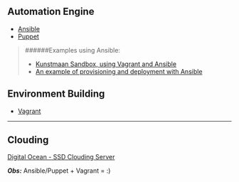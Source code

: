 Automation Engine
------------

* [Ansible](http://www.ansible.com/)
* [Puppet](http://puppetlabs.com/)
  
>######Examples using Ansible: 
>* [Kunstmaan Sandbox, using Vagrant and Ansible](http://bundles.kunstmaan.be/news/kunstmaan-sandbox-using-vagrant-and-ansible)  
>* [An example of provisioning and deployment with Ansible](http://www.stavros.io/posts/example-provisioning-and-deployment-ansible/)   

Environment Building
------------

* [Vagrant](http://www.vagrantup.com/)

- - -

Clouding
----------

[Digital Ocean - SSD Clouding Server](https://www.digitalocean.com/) 
>

***Obs:***
Ansible/Puppet + Vagrant = :)

